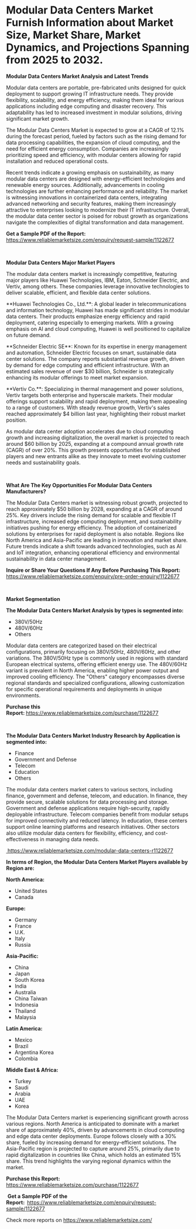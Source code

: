 <p><h1>Modular Data Centers Market Furnish Information about Market Size, Market Share, Market Dynamics, and Projections Spanning from 2025 to 2032.</h1></p><p><strong>Modular Data Centers Market Analysis and Latest Trends</strong></p>
<p><p>Modular data centers are portable, pre-fabricated units designed for quick deployment to support growing IT infrastructure needs. They provide flexibility, scalability, and energy efficiency, making them ideal for various applications including edge computing and disaster recovery. This adaptability has led to increased investment in modular solutions, driving significant market growth.</p><p>The Modular Data Centers Market is expected to grow at a CAGR of 12.1% during the forecast period, fueled by factors such as the rising demand for data processing capabilities, the expansion of cloud computing, and the need for efficient energy consumption. Companies are increasingly prioritizing speed and efficiency, with modular centers allowing for rapid installation and reduced operational costs.</p><p>Recent trends indicate a growing emphasis on sustainability, as many modular data centers are designed with energy-efficient technologies and renewable energy sources. Additionally, advancements in cooling technologies are further enhancing performance and reliability. The market is witnessing innovations in containerized data centers, integrating advanced networking and security features, making them increasingly attractive to enterprises looking to modernize their IT infrastructure. Overall, the modular data center sector is poised for robust growth as organizations navigate the complexities of digital transformation and data management.</p></p>
<p><strong>Get a Sample PDF of the Report:&nbsp;</strong> <a href="https://www.reliablemarketsize.com/enquiry/request-sample/1122677?utm_campaign=2757&utm_medium=2&utm_source=Github&utm_content=ia&utm_term=28022025&utm_id=modular-data-centers">https://www.reliablemarketsize.com/enquiry/request-sample/1122677</a></p>
<p>&nbsp;</p>
<p><strong>Modular Data Centers Major Market Players</strong></p>
<p><p>The modular data centers market is increasingly competitive, featuring major players like Huawei Technologies, IBM, Eaton, Schneider Electric, and Vertiv, among others. These companies leverage innovative technologies to deliver scalable, efficient, and flexible data center solutions.</p><p>**Huawei Technologies Co., Ltd.**: A global leader in telecommunications and information technology, Huawei has made significant strides in modular data centers. Their products emphasize energy efficiency and rapid deployment, catering especially to emerging markets. With a growing emphasis on AI and cloud computing, Huawei is well positioned to capitalize on future demand.</p><p>**Schneider Electric SE**: Known for its expertise in energy management and automation, Schneider Electric focuses on smart, sustainable data center solutions. The company reports substantial revenue growth, driven by demand for edge computing and efficient infrastructure. With an estimated sales revenue of over $30 billion, Schneider is strategically enhancing its modular offerings to meet market expansion.</p><p>**Vertiv Co.**: Specializing in thermal management and power solutions, Vertiv targets both enterprise and hyperscale markets. Their modular offerings support scalability and rapid deployment, making them appealing to a range of customers. With steady revenue growth, Vertiv's sales reached approximately $4 billion last year, highlighting their robust market position.</p><p>As modular data center adoption accelerates due to cloud computing growth and increasing digitalization, the overall market is projected to reach around $60 billion by 2025, expanding at a compound annual growth rate (CAGR) of over 20%. This growth presents opportunities for established players and new entrants alike as they innovate to meet evolving customer needs and sustainability goals.</p></p>
<p>&nbsp;</p>
<p><strong>What Are The Key Opportunities For Modular Data Centers Manufacturers?</strong></p>
<p><p>The Modular Data Centers market is witnessing robust growth, projected to reach approximately $50 billion by 2028, expanding at a CAGR of around 25%. Key drivers include the rising demand for scalable and flexible IT infrastructure, increased edge computing deployment, and sustainability initiatives pushing for energy efficiency. The adoption of containerized solutions by enterprises for rapid deployment is also notable. Regions like North America and Asia-Pacific are leading in innovation and market share. Future trends indicate a shift towards advanced technologies, such as AI and IoT integration, enhancing operational efficiency and environmental sustainability in data center management.</p></p>
<p><strong>Inquire or Share Your Questions If Any Before Purchasing This Report:</strong> <a href="https://www.reliablemarketsize.com/enquiry/pre-order-enquiry/1122677?utm_campaign=2757&utm_medium=2&utm_source=Github&utm_content=ia&utm_term=28022025&utm_id=modular-data-centers">https://www.reliablemarketsize.com/enquiry/pre-order-enquiry/1122677</a></p>
<p>&nbsp;</p>
<p><strong>Market Segmentation</strong></p>
<p><strong>The Modular Data Centers Market Analysis by types is segmented into:</strong></p>
<p><ul><li>380V/50Hz</li><li>480V/60Hz</li><li>Others</li></ul></p>
<p><p>Modular data centers are categorized based on their electrical configurations, primarily focusing on 380V/50Hz, 480V/60Hz, and other variations. The 380V/50Hz type is commonly used in regions with standard European electrical systems, offering efficient energy use. The 480V/60Hz variant is prevalent in North America, enabling higher power output and improved cooling efficiency. The "Others" category encompasses diverse regional standards and specialized configurations, allowing customization for specific operational requirements and deployments in unique environments.</p></p>
<p><strong>Purchase this Report:&nbsp;</strong><a href="https://www.reliablemarketsize.com/purchase/1122677?utm_campaign=2757&utm_medium=2&utm_source=Github&utm_content=ia&utm_term=28022025&utm_id=modular-data-centers">https://www.reliablemarketsize.com/purchase/1122677</a></p>
<p>&nbsp;</p>
<p><strong>The Modular Data Centers Market Industry Research by Application is segmented into:</strong></p>
<p><ul><li>Finance</li><li>Government and Defense</li><li>Telecom</li><li>Education</li><li>Others</li></ul></p>
<p><p>The modular data centers market caters to various sectors, including finance, government and defense, telecom, and education. In finance, they provide secure, scalable solutions for data processing and storage. Government and defense applications require high-security, rapidly deployable infrastructure. Telecom companies benefit from modular setups for improved connectivity and reduced latency. In education, these centers support online learning platforms and research initiatives. Other sectors also utilize modular data centers for flexibility, efficiency, and cost-effectiveness in managing data needs.</p></p>
<p><a href="https://www.reliablemarketsize.com/modular-data-centers-r1122677?utm_campaign=2757&utm_medium=2&utm_source=Github&utm_content=ia&utm_term=28022025&utm_id=modular-data-centers">&nbsp;https://www.reliablemarketsize.com/modular-data-centers-r1122677</a></p>
<p><strong>In terms of Region, the Modular Data Centers Market Players available by Region are:</strong></p>
<p>
    <p> <strong> North America: </strong>
        <ul>
            <li>United States</li>
            <li>Canada</li>
        </ul>
        </p> 
    <p> <strong> Europe: </strong>
        <ul>
            <li>Germany</li>
            <li>France</li>
            <li>U.K.</li>
            <li>Italy</li>
            <li>Russia</li>
        </ul>
        </p> 
    <p> <strong> Asia-Pacific: </strong>
        <ul>
            <li>China</li>
            <li>Japan</li>
            <li>South Korea</li>
            <li>India</li>
            <li>Australia</li>
            <li>China Taiwan</li>
            <li>Indonesia</li>
            <li>Thailand</li>
            <li>Malaysia</li>
        </ul>
        </p> 
    <p> <strong> Latin America: </strong>
        <ul>
            <li>Mexico</li>
            <li>Brazil</li>
            <li>Argentina Korea</li>
            <li>Colombia</li>
        </ul>
        </p> 
    <p> <strong> Middle East & Africa: </strong>
        <ul>
            <li>Turkey</li>
            <li>Saudi</li>
            <li>Arabia</li>
            <li>UAE</li>
            <li>Korea</li>
        </ul>
    </p>
    </p>
<p><p>The Modular Data Centers market is experiencing significant growth across various regions. North America is anticipated to dominate with a market share of approximately 40%, driven by advancements in cloud computing and edge data center deployments. Europe follows closely with a 30% share, fueled by increasing demand for energy-efficient solutions. The Asia-Pacific region is projected to capture around 25%, primarily due to rapid digitalization in countries like China, which holds an estimated 15% share. This trend highlights the varying regional dynamics within the market.</p></p>
<p><strong>Purchase this Report: </strong><a href="https://www.reliablemarketsize.com/purchase/1122677?utm_campaign=2757&utm_medium=2&utm_source=Github&utm_content=ia&utm_term=28022025&utm_id=modular-data-centers">https://www.reliablemarketsize.com/purchase/1122677</a></p>
<p>&nbsp;<strong>Get a Sample PDF of the Report:&nbsp;&nbsp;</strong><a href="https://www.reliablemarketsize.com/enquiry/request-sample/1122677?utm_campaign=2757&utm_medium=2&utm_source=Github&utm_content=ia&utm_term=28022025&utm_id=modular-data-centers">https://www.reliablemarketsize.com/enquiry/request-sample/1122677</a></p>
<p><strong></strong></p>
<p>Check more reports on <a href="https://www.reliablemarketsize.com/?utm_campaign=2757&utm_medium=2&utm_source=Github&utm_content=ia&utm_term=28022025&utm_id=modular-data-centers">https://www.reliablemarketsize.com/</a></p>